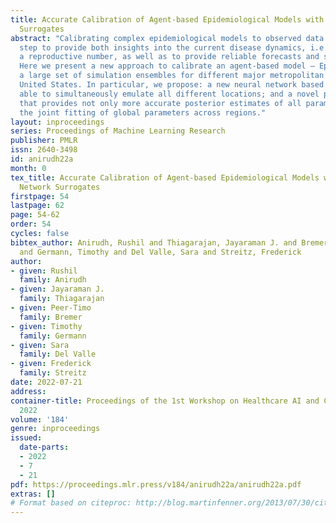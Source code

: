 ```yaml
---
title: Accurate Calibration of Agent-based Epidemiological Models with Neural Network
  Surrogates
abstract: "Calibrating complex epidemiological models to observed data is a crucial
  step to provide both insights into the current disease dynamics, i.e. by estimating
  a reproductive number, as well as to provide reliable forecasts and scenario explorations.\r
  Here we present a new approach to calibrate an agent-based model – Epicast – using
  a large set of simulation ensembles for different major metropolitan areas of the
  United States. In particular, we propose: a new neural network based surrogate model
  able to simultaneously emulate all different locations; and a novel posterior estimation
  that provides not only more accurate posterior estimates of all parameters but enables
  the joint fitting of global parameters across regions."
layout: inproceedings
series: Proceedings of Machine Learning Research
publisher: PMLR
issn: 2640-3498
id: anirudh22a
month: 0
tex_title: Accurate Calibration of Agent-based Epidemiological Models with Neural
  Network Surrogates
firstpage: 54
lastpage: 62
page: 54-62
order: 54
cycles: false
bibtex_author: Anirudh, Rushil and Thiagarajan, Jayaraman J. and Bremer, Peer-Timo
  and Germann, Timothy and Del Valle, Sara and Streitz, Frederick
author:
- given: Rushil
  family: Anirudh
- given: Jayaraman J.
  family: Thiagarajan
- given: Peer-Timo
  family: Bremer
- given: Timothy
  family: Germann
- given: Sara
  family: Del Valle
- given: Frederick
  family: Streitz
date: 2022-07-21
address:
container-title: Proceedings of the 1st Workshop on Healthcare AI and COVID-19, ICML
  2022
volume: '184'
genre: inproceedings
issued:
  date-parts:
  - 2022
  - 7
  - 21
pdf: https://proceedings.mlr.press/v184/anirudh22a/anirudh22a.pdf
extras: []
# Format based on citeproc: http://blog.martinfenner.org/2013/07/30/citeproc-yaml-for-bibliographies/
---
```

